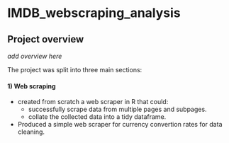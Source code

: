 # IMDB_webscraping_analysis
## Project overview
*add overview here*


The project was split into three main sections:
#### 1) Web scraping 
* created from scratch a web scraper in R that could:
  * successfully scrape data from multiple pages and subpages. 
  * collate the collected data into a tidy dataframe.
* Produced a simple web scraper for currency convertion rates for data cleaning.
